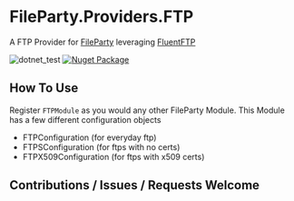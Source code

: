 # FileParty.Providers.FTP

A FTP Provider for [FileParty](https://github.com/JankwareDotCome/FileParty) leveraging [FluentFTP](https://github.com/robinrodricks/FluentFTP)

![dotnet_test](https://github.com/JankwareDotCom/FileParty.Providers.FTP/workflows/dotnet_test/badge.svg)
[![Nuget Package](https://badgen.net/nuget/v/FileParty.Providers.FTP)](https://www.nuget.org/packages/FileParty.Providers.FTP/)

## How To Use

Register `FTPModule` as you would any other FileParty Module.  This Module has a few different configuration objects
- FTPConfiguration (for everyday ftp)
- FTPSConfiguration (for ftps with no certs)
- FTPX509Configuration (for ftps with x509 certs)

## Contributions / Issues / Requests Welcome